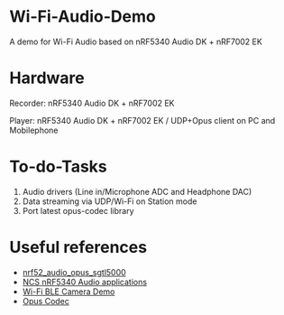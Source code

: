 # Wi-Fi-Audio-Demo
A demo for Wi-Fi Audio based on nRF5340 Audio DK + nRF7002 EK

# Hardware
Recorder: nRF5340 Audio DK + nRF7002 EK

Player: nRF5340 Audio DK + nRF7002 EK / UDP+Opus client on PC and Mobilephone

# To-do-Tasks
1. Audio drivers (Line in/Microphone ADC and Headphone DAC) 
2. Data streaming via UDP/Wi-Fi on Station mode 
3. Port latest opus-codec library

# Useful references

- [nrf52_audio_opus_sgtl5000](https://github.com/ubicore/nrf52_audio_opus_sgtl5000) 
- [NCS nRF5340 Audio applications](https://docs.nordicsemi.com/bundle/ncs-latest/page/nrf/applications/nrf5340_audio/index.html) 
- [Wi-Fi BLE Camera Demo](https://github.com/NordicPlayground/nrf70-wifi-ble-image-transfer-demo)
- [Opus Codec](https://opus-codec.org/)
